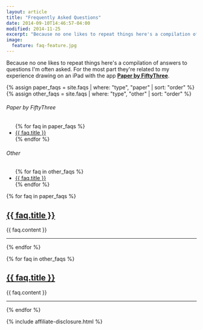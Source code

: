 ```yaml
---
layout: article
title: "Frequently Asked Questions"
date: 2014-09-10T14:46:57-04:00
modified: 2014-11-25
excerpt: "Because no one likes to repeat things here's a compilation of answers to questions I'm asked often."
image:
  feature: faq-feature.jpg
---
```


Because no one likes to repeat things here's a compilation of answers to questions I'm often asked. For the most part they're related to my experience drawing on an iPad with the app [**Paper by FiftyThree**](http://www.fiftythree.com/paper).

{% assign paper_faqs = site.faqs | where: "type", "paper" | sort: "order" %}
{% assign other_faqs = site.faqs | where: "type", "other" | sort: "order" %}

<div class="sidebar-left top">
<nav class="toc">
  <h6 class="toc-title">Paper by FiftyThree</h6>
	<ul>
{% for faq in paper_faqs %}
<li><a href="{{ faq.url }}">{{ faq.title }}</a></li>
{% endfor %}
  </ul>
	<h6 class="toc-title">Other</h6>
  <ul>
{% for faq in other_faqs %}
<li><a href="{{ faq.url }}">{{ faq.title }}</a></li>
{% endfor %}
	</ul>
</nav><!-- /.toc-left -->
</div><!-- /.sidebar-left -->

{% for faq in paper_faqs %}
<h2><a href="{{ faq.url }}">{{ faq.title }}</a></h2>
{{ faq.content }}
<hr />
{% endfor %}

{% for faq in other_faqs %}
<h2><a href="{{ faq.url }}">{{ faq.title }}</a></h2>
{{ faq.content }}
<hr />
{% endfor %}

{% include affiliate-disclosure.html %}
